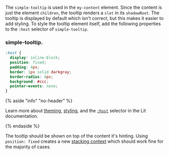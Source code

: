 The `simple-tooltip` is used in the `my-content` element. Since the
content is just the element `children`, the tooltip renders a `slot`
in its `shadowRoot`. The tooltip is displayed by default which isn't correct,
but this makes it easier to add styling. To style the tooltip element itself,
add the following properties to the `:host` selector of `simple-tooltip`.

### simple-tooltip.<ts-js></ts-js>

```css
:host {
  display: inline-block;
  position: fixed;
  padding: 4px;
  border: 1px solid darkgray;
  border-radius: 4px;
  background: #ccc;
  pointer-events: none;
}
```

{% aside "info" "no-header" %}

  Learn more about [theming](/docs/components/styles/#theming),
  [styling](/docs/components/styles/#shadow-dom), and the
  [`:host`](/docs/components/styles/#host) selector in the Lit
  documentation.

{% endaside %}

The tooltip should be shown on top of the content it's hinting. Using `position: fixed`
creates a new
[stacking context](https://developer.mozilla.org/en-US/docs/Web/CSS/CSS_Positioning/Understanding_z_index/The_stacking_context)
which should work fine for the majority of cases.
